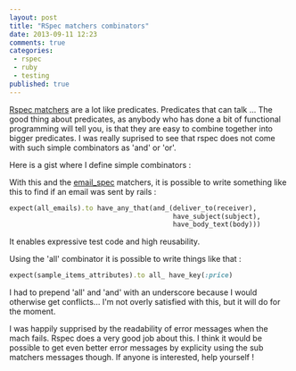 ```yaml
---
layout: post
title: "RSpec matchers combinators"
date: 2013-09-11 12:23
comments: true
categories:
 - rspec
 - ruby
 - testing
published: true
---
```

[Rspec matchers](http://rubydoc.info/gems/rspec-expectations) are a lot like predicates. Predicates that can talk ... The good thing about predicates, as anybody who has done a bit of functional programming will tell you, is that they are easy to combine together into bigger predicates. I was really suprised to see that rspec does not come with such simple combinators as 'and' or 'or'.

Here is a gist where I define simple combinators :

<script src="https://gist.github.com/philou/6521797.js"></script>

With this and the [email_spec](https://github.com/bmabey/email-spec) matchers, it is possible to write something like this to find if an email was sent by rails :

```ruby
expect(all_emails).to have_any_that(and_(deliver_to(receiver),
                                         have_subject(subject),
                                         have_body_text(body)))
```

It enables expressive test code and high reusability.

Using the 'all' combinator it is possible to write things like that :

```ruby
expect(sample_items_attributes).to all_ have_key(:price)
```

I had to prepend 'all' and 'and' with an underscore because I would otherwise get conflicts... I'm not overly satisfied with this, but it will do for the moment.

I was happily supprised by the readability of error messages when the mach fails. Rspec does a very good job about this. I think it would be possible to get even better error messages by explicity using the sub matchers messages though. If anyone is interested, help yourself !